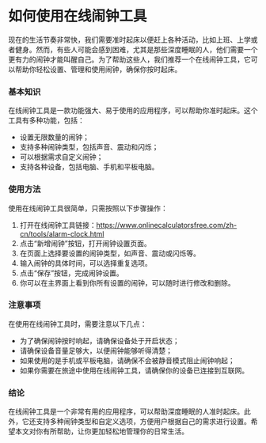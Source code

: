 如何使用在线闹钟工具
==========

现在的生活节奏非常快，我们需要准时起床以便赶上各种活动，比如上班、上学或者健身。然而，有些人可能会感到困难，尤其是那些深度睡眠的人，他们需要一个更有力的闹钟才能叫醒自己。为了帮助这些人，我们推荐一个在线闹钟工具，它可以帮助你轻松设置、管理和使用闹钟，确保你按时起床。

### 基本知识

在线闹钟工具是一款功能强大、易于使用的应用程序，可以帮助你准时起床。这个工具有多种功能，包括：

- 设置无限数量的闹钟；
- 支持多种闹钟类型，包括声音、震动和闪烁；
- 可以根据需求自定义闹钟；
- 支持各种设备，包括电脑、手机和平板电脑。

### 使用方法

使用在线闹钟工具很简单，只需按照以下步骤操作：

1. 打开在线闹钟工具链接：<https://www.onlinecalculatorsfree.com/zh-cn/tools/alarm-clock.html>
2. 点击“新增闹钟”按钮，打开闹钟设置页面。
3. 在页面上选择要设置的闹钟类型，如声音、震动或闪烁等。
4. 输入闹钟的具体时间，可以选择重复选项。
5. 点击“保存”按钮，完成闹钟设置。
6. 你可以在主界面上看到你所有设置的闹钟，可以随时进行修改和删除。

### 注意事项

在使用在线闹钟工具时，需要注意以下几点：

- 为了确保闹钟按时响起，请确保设备处于开启状态；
- 请确保设备音量足够大，以便闹钟能够听得清楚；
- 如果使用的是手机或平板电脑，请确保不会被静音模式阻止闹钟响起；
- 如果你需要在旅途中使用在线闹钟工具，请确保你的设备已连接到互联网。

### 结论

在线闹钟工具是一个非常有用的应用程序，可以帮助深度睡眠的人准时起床。此外，它还支持多种闹钟类型和自定义选项，方便用户根据自己的需求进行设置。希望本文对你有所帮助，让你更加轻松地管理你的日常生活。